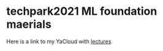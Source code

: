 # techpark2021 ML foundation maerials

Here is a link to my YaCloud with [lectures](https://disk.yandex.ru/client/disk/techpark2021%20ml%20lectures)
